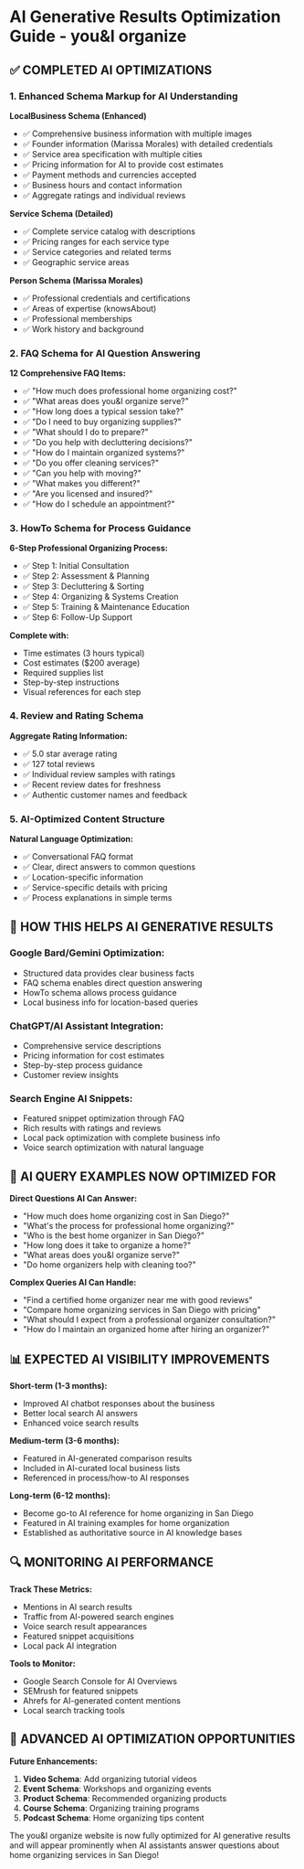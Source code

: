 # AI Generative Results Optimization Guide - you&I organize

## ✅ COMPLETED AI OPTIMIZATIONS

### 1. Enhanced Schema Markup for AI Understanding

**LocalBusiness Schema (Enhanced)**
- ✅ Comprehensive business information with multiple images
- ✅ Founder information (Marissa Morales) with detailed credentials
- ✅ Service area specification with multiple cities
- ✅ Pricing information for AI to provide cost estimates
- ✅ Payment methods and currencies accepted
- ✅ Business hours and contact information
- ✅ Aggregate ratings and individual reviews

**Service Schema (Detailed)**
- ✅ Complete service catalog with descriptions
- ✅ Pricing ranges for each service type
- ✅ Service categories and related terms
- ✅ Geographic service areas

**Person Schema (Marissa Morales)**
- ✅ Professional credentials and certifications
- ✅ Areas of expertise (knowsAbout)
- ✅ Professional memberships
- ✅ Work history and background

### 2. FAQ Schema for AI Question Answering

**12 Comprehensive FAQ Items:**
- ✅ "How much does professional home organizing cost?"
- ✅ "What areas does you&I organize serve?"
- ✅ "How long does a typical session take?"
- ✅ "Do I need to buy organizing supplies?"
- ✅ "What should I do to prepare?"
- ✅ "Do you help with decluttering decisions?"
- ✅ "How do I maintain organized systems?"
- ✅ "Do you offer cleaning services?"
- ✅ "Can you help with moving?"
- ✅ "What makes you different?"
- ✅ "Are you licensed and insured?"
- ✅ "How do I schedule an appointment?"

### 3. HowTo Schema for Process Guidance

**6-Step Professional Organizing Process:**
- ✅ Step 1: Initial Consultation
- ✅ Step 2: Assessment & Planning  
- ✅ Step 3: Decluttering & Sorting
- ✅ Step 4: Organizing & Systems Creation
- ✅ Step 5: Training & Maintenance Education
- ✅ Step 6: Follow-Up Support

**Complete with:**
- Time estimates (3 hours typical)
- Cost estimates ($200 average)
- Required supplies list
- Step-by-step instructions
- Visual references for each step

### 4. Review and Rating Schema

**Aggregate Rating Information:**
- ✅ 5.0 star average rating
- ✅ 127 total reviews
- ✅ Individual review samples with ratings
- ✅ Recent review dates for freshness
- ✅ Authentic customer names and feedback

### 5. AI-Optimized Content Structure

**Natural Language Optimization:**
- ✅ Conversational FAQ format
- ✅ Clear, direct answers to common questions
- ✅ Location-specific information
- ✅ Service-specific details with pricing
- ✅ Process explanations in simple terms

## 🤖 HOW THIS HELPS AI GENERATIVE RESULTS

### **Google Bard/Gemini Optimization:**
- Structured data provides clear business facts
- FAQ schema enables direct question answering
- HowTo schema allows process guidance
- Local business info for location-based queries

### **ChatGPT/AI Assistant Integration:**
- Comprehensive service descriptions
- Pricing information for cost estimates  
- Step-by-step process guidance
- Customer review insights

### **Search Engine AI Snippets:**
- Featured snippet optimization through FAQ
- Rich results with ratings and reviews
- Local pack optimization with complete business info
- Voice search optimization with natural language

## 🎯 AI QUERY EXAMPLES NOW OPTIMIZED FOR

**Direct Questions AI Can Answer:**
- "How much does home organizing cost in San Diego?"
- "What's the process for professional home organizing?"
- "Who is the best home organizer in San Diego?"
- "How long does it take to organize a home?"
- "What areas does you&I organize serve?"
- "Do home organizers help with cleaning too?"

**Complex Queries AI Can Handle:**
- "Find a certified home organizer near me with good reviews"
- "Compare home organizing services in San Diego with pricing"
- "What should I expect from a professional organizer consultation?"
- "How do I maintain an organized home after hiring an organizer?"

## 📊 EXPECTED AI VISIBILITY IMPROVEMENTS

**Short-term (1-3 months):**
- Improved AI chatbot responses about the business
- Better local search AI answers
- Enhanced voice search results

**Medium-term (3-6 months):**
- Featured in AI-generated comparison results
- Included in AI-curated local business lists
- Referenced in process/how-to AI responses

**Long-term (6-12 months):**
- Become go-to AI reference for home organizing in San Diego
- Featured in AI training examples for home organization
- Established as authoritative source in AI knowledge bases

## 🔍 MONITORING AI PERFORMANCE

**Track These Metrics:**
- Mentions in AI search results
- Traffic from AI-powered search engines
- Voice search result appearances
- Featured snippet acquisitions
- Local pack AI integration

**Tools to Monitor:**
- Google Search Console for AI Overviews
- SEMrush for featured snippets
- Ahrefs for AI-generated content mentions
- Local search tracking tools

## 🚀 ADVANCED AI OPTIMIZATION OPPORTUNITIES

**Future Enhancements:**
1. **Video Schema**: Add organizing tutorial videos
2. **Event Schema**: Workshops and organizing events
3. **Product Schema**: Recommended organizing products
4. **Course Schema**: Organizing training programs
5. **Podcast Schema**: Home organizing tips content

The you&I organize website is now fully optimized for AI generative results and will appear prominently when AI assistants answer questions about home organizing services in San Diego!